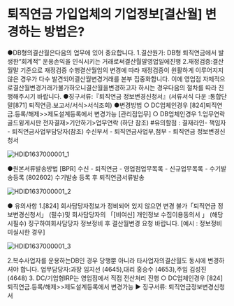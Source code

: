 # 퇴직연금 가입업체의 기업정보[결산월] 변경하는 방법은?
●DB형의결산월은다음의 업무에 있어 중요합니다.
1.결산원가: DB형 퇴직연금에서 발생한“회계적”
운용손익을 인식시키는 거래로써결산월말영업일에진행
2.재정검증:결산월말 기준으로 재정검증 수행결산월임의 변경에 따라 재정검증이 원활하게 이루어지지 않은 경우가 다수 발견되어결산월변경거래를 본부 집중화합니다.
이에 영업점 자체적으로결산월변경거래가불가하오니결산월을변경하고자 하시는 경우다음의 절차를 따라 진행해주시기 바랍니다.
●징구서류:『퇴직연금 정보변경신청서』(서류서식 다운 :통합단말[871] 퇴직연금.보고서/서식>서식조회)
●변경방법
○ DC업체인경우
[824]퇴직연금.등록/해제>>제도설계등록에서 변경가능 [관리점업무]
○ DB업체인경우
1.업무연락
골드윙게시판
전자결재>기안하기>업무연락 (하단 참조)
#유의할점 : 결재라인- 책임자 - 퇴직연금사업부담당자(참조)
수신부서 - 퇴직연금사업부,첨부 - 퇴직연금 정보변경신청서

![HDID1637000001_1](HDID1637000001_1.jpg)

●원본서류발송방법
[BPR]
수신 - 퇴직연금 - 영업점업무목록 - 신규업무목록 - 수기발송등록 (802602)
수기발송 등록 후 퇴직연금서류발송

![HDID1637000001_2](HDID1637000001_2.jpg)

● 유의사항
1.[824]
회사담당자정보가 정비되어 있지 않으면 변경
불가「퇴직연금 정보변경신청서」
(필수)및 회사담당자의 「[비여신]
개인정보 수집이용동의서 」
(해당시필수)
징구하여회사담당자
정보정비 후
결산월변경 요청 바랍니다.
[예시 : 정보정비 미실시한 경우]

![HDID1637000001_3](HDID1637000001_3.jpg)

2.복수사업자를 운용하는DB인 경우 당행뿐 아니라 타사업자의결산월도
동시에 변경하셔야 합니다.
업무담당자:과장 임지선
(4645),대리 홍승수
(4653),주임 김성진
(4648)
3. DC/기업형IRP는 영업점에서 직접 전산처리 진행
○ DC업체인경우
[824]퇴직연금.등록/해제>>제도설계등록에서 변경가능
▶ 징구서류: 퇴직연금정보변경신청서
